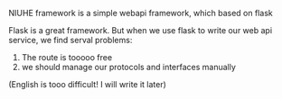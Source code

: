 NIUHE framework is a simple webapi framework, which based on flask

Flask is a great framework. But when we use flask to write our web api service, we find serval problems:
1. The route is tooooo free
2. we should manage our protocols and interfaces manually

(English is tooo difficult! I will write it later)
